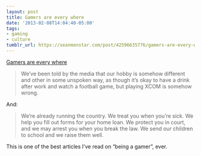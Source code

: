 ```yaml
---
layout: post
title: Gamers are every where
date: '2013-02-08T14:04:40-05:00'
tags:
- gaming
- culture
tumblr_url: https://seanmonstar.com/post/42596635776/gamers-are-every-where
---
```

[Gamers are every where](http://penny-arcade.com/report/editorial-article/what-the-mainstream-press-wont-report-gamers-are-everywhere-and-were-doing-)  

> We’ve been told by the media that our hobby is somehow different and other in some unspoken way, as though it’s okay to have a drink after work and watch a football game, but playing XCOM is somehow wrong.

And:

> We’re already running the country. We treat you when you’re sick. We help you fill out forms for your home loan. We protect you in court, and we may arrest you when you break the law. We send our children to school and we raise them well.

This is one of the best articles I’ve read on “being a gamer”, ever.

